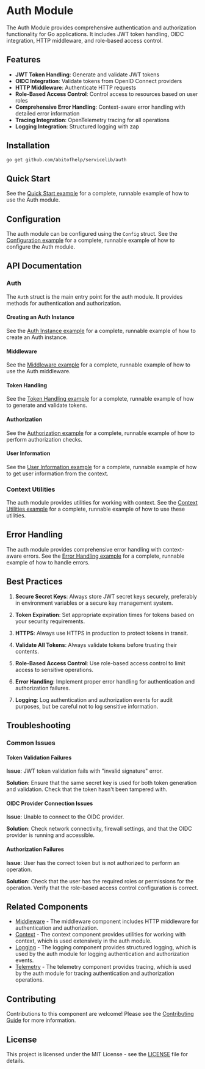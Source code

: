# Auth Module

The Auth Module provides comprehensive authentication and authorization functionality for Go applications. It includes JWT token handling, OIDC integration, HTTP middleware, and role-based access control.

## Features

- **JWT Token Handling**: Generate and validate JWT tokens
- **OIDC Integration**: Validate tokens from OpenID Connect providers
- **HTTP Middleware**: Authenticate HTTP requests
- **Role-Based Access Control**: Control access to resources based on user roles
- **Comprehensive Error Handling**: Context-aware error handling with detailed error information
- **Tracing Integration**: OpenTelemetry tracing for all operations
- **Logging Integration**: Structured logging with zap

## Installation

```bash
go get github.com/abitofhelp/servicelib/auth
```

## Quick Start

See the [Quick Start example](../examples/auth/quickstart_example.go) for a complete, runnable example of how to use the Auth module.

## Configuration

The auth module can be configured using the `Config` struct. See the [Configuration example](../examples/auth/configuration_example.go) for a complete, runnable example of how to configure the Auth module.

## API Documentation

### Auth

The `Auth` struct is the main entry point for the auth module. It provides methods for authentication and authorization.

#### Creating an Auth Instance

See the [Auth Instance example](../examples/auth/auth_instance_example.go) for a complete, runnable example of how to create an Auth instance.

#### Middleware

See the [Middleware example](../examples/auth/middleware_example.go) for a complete, runnable example of how to use the Auth middleware.

#### Token Handling

See the [Token Handling example](../examples/auth/token_handling_example.go) for a complete, runnable example of how to generate and validate tokens.

#### Authorization

See the [Authorization example](../examples/auth/authorization_example.go) for a complete, runnable example of how to perform authorization checks.

#### User Information

See the [User Information example](../examples/auth/user_info_example.go) for a complete, runnable example of how to get user information from the context.

### Context Utilities

The auth module provides utilities for working with context. See the [Context Utilities example](../examples/auth/context_utilities_example.go) for a complete, runnable example of how to use these utilities.

## Error Handling

The auth module provides comprehensive error handling with context-aware errors. See the [Error Handling example](../examples/auth/error_handling_example.go) for a complete, runnable example of how to handle errors.

## Best Practices

1. **Secure Secret Keys**: Always store JWT secret keys securely, preferably in environment variables or a secure key management system.

2. **Token Expiration**: Set appropriate expiration times for tokens based on your security requirements.

3. **HTTPS**: Always use HTTPS in production to protect tokens in transit.

4. **Validate All Tokens**: Always validate tokens before trusting their contents.

5. **Role-Based Access Control**: Use role-based access control to limit access to sensitive operations.

6. **Error Handling**: Implement proper error handling for authentication and authorization failures.

7. **Logging**: Log authentication and authorization events for audit purposes, but be careful not to log sensitive information.

## Troubleshooting

### Common Issues

#### Token Validation Failures

**Issue**: JWT token validation fails with "invalid signature" error.

**Solution**: Ensure that the same secret key is used for both token generation and validation. Check that the token hasn't been tampered with.

#### OIDC Provider Connection Issues

**Issue**: Unable to connect to the OIDC provider.

**Solution**: Check network connectivity, firewall settings, and that the OIDC provider is running and accessible.

#### Authorization Failures

**Issue**: User has the correct token but is not authorized to perform an operation.

**Solution**: Check that the user has the required roles or permissions for the operation. Verify that the role-based access control configuration is correct.

## Related Components

- [Middleware](../middleware/README.md) - The middleware component includes HTTP middleware for authentication and authorization.
- [Context](../context/README.md) - The context component provides utilities for working with context, which is used extensively in the auth module.
- [Logging](../logging/README.md) - The logging component provides structured logging, which is used by the auth module for logging authentication and authorization events.
- [Telemetry](../telemetry/README.md) - The telemetry component provides tracing, which is used by the auth module for tracing authentication and authorization operations.

## Contributing

Contributions to this component are welcome! Please see the [Contributing Guide](../CONTRIBUTING.md) for more information.

## License

This project is licensed under the MIT License - see the [LICENSE](../LICENSE) file for details.
